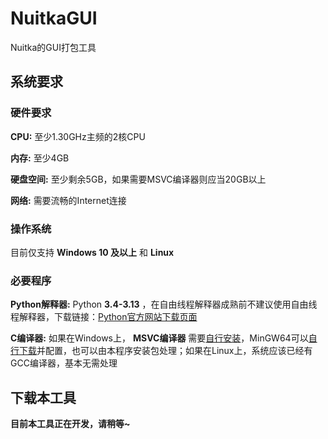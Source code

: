 # NuitkaGUI
Nuitka的GUI打包工具
## 系统要求
### 硬件要求
**CPU:** 至少1.30GHz主频的2核CPU

**内存:** 至少4GB

**硬盘空间:** 至少剩余5GB，如果需要MSVC编译器则应当20GB以上

**网络:** 需要流畅的Internet连接

### 操作系统
目前仅支持 **Windows 10 及以上** 和 **Linux** 
### 必要程序
**Python解释器:** Python **3.4-3.13** ，在自由线程解释器成熟前不建议使用自由线程解释器，下载链接：[Python官方网站下载页面](https://www.python.org/downloads/)

**C编译器:** 如果在Windows上， **MSVC编译器** 需要[自行安装](https://visualstudio.microsoft.com/zh-hans/)，MinGW64可以[自行下载](https://github.com/niXman/mingw-builds-binaries/releases/tag/14.2.0-rt_v12-rev2)并配置，也可以由本程序安装包处理；如果在Linux上，系统应该已经有GCC编译器，基本无需处理

## 下载本工具
**目前本工具正在开发，请稍等~**